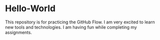 # Hello-World
This repository is for practicing the GitHub Flow.
I am very excited to learn new tools and technologies.
I am having fun while completing my assignments.
